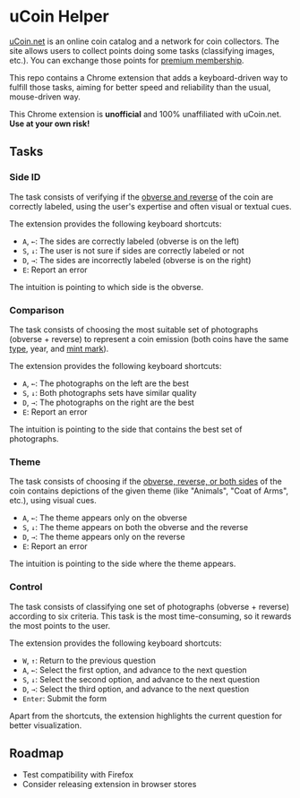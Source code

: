 # uCoin Helper

[uCoin.net](https://ucoin.net/) is an online coin catalog and a network for coin collectors. The site allows users to collect points doing some tasks (classifying images, etc.). You can exchange those points for [premium membership](https://ucoin.net/pro).

This repo contains a Chrome extension that adds a keyboard-driven way to fulfill those tasks, aiming for better speed and reliability than the usual, mouse-driven way.

This Chrome extension is **unofficial** and 100% unaffiliated with uCoin.net. **Use at your own risk!**

## Tasks

### Side ID

The task consists of verifying if the [obverse and reverse](https://en.wikipedia.org/wiki/Obverse_and_reverse) of the coin are correctly labeled, using the user's expertise and often visual or textual cues.

The extension provides the following keyboard shortcuts:

* `A`, `←`: The sides are correctly labeled (obverse is on the left)
* `S`, `↓`: The user is not sure if sides are correctly labeled or not
* `D`, `→`: The sides are incorrectly labeled (obverse is on the right)
* `E`: Report an error

The intuition is pointing to which side is the obverse.

### Comparison

The task consists of choosing the most suitable set of photographs (obverse + reverse) to represent a coin emission (both coins have the same [type](https://portlandcoins.blogspot.com/2013/11/what-are-km-numbers.html), year, and [mint mark](https://en.wikipedia.org/wiki/Mint_mark)).

The extension provides the following keyboard shortcuts:

* `A`, `←`: The photographs on the left are the best
* `S`, `↓`: Both photographs sets have similar quality
* `D`, `→`: The photographs on the right are the best
* `E`: Report an error

The intuition is pointing to the side that contains the best set of photographs.

### Theme

The task consists of choosing if the [obverse, reverse, or both sides](https://en.wikipedia.org/wiki/Obverse_and_reverse) of the coin contains depictions of the given theme (like "Animals", "Coat of Arms", etc.), using visual cues.

* `A`, `←`: The theme appears only on the obverse
* `S`, `↓`: The theme appears on both the obverse and the reverse
* `D`, `→`: The theme appears only on the reverse
* `E`: Report an error

The intuition is pointing to the side where the theme appears.

### Control

The task consists of classifying one set of photographs (obverse + reverse) according to six criteria. This task is the most time-consuming, so it rewards the most points to the user.

The extension provides the following keyboard shortcuts:

* `W`, `↑`: Return to the previous question
* `A`, `←`: Select the first option, and advance to the next question
* `S`, `↓`: Select the second option, and advance to the next question
* `D`, `→`: Select the third option, and advance to the next question
* `Enter`: Submit the form

Apart from the shortcuts, the extension highlights the current question for better visualization.

## Roadmap

* Test compatibility with Firefox
* Consider releasing extension in browser stores
